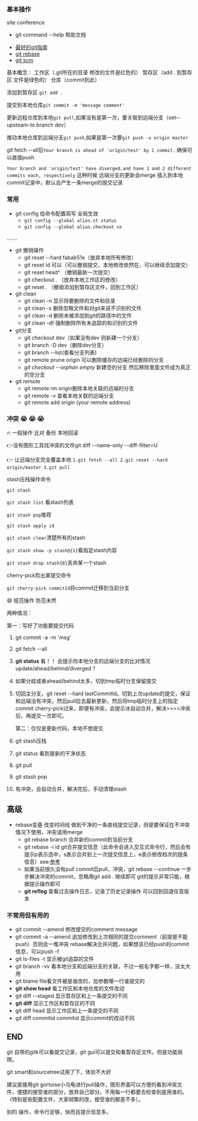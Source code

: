 ### 基本操作

site conference

* git command --help 帮助文档

- [最好的git指南](http://rogerdudler.github.io/git-guide/index.zh.html)
- [git rebase](http://jartto.wang/2018/12/11/git-rebase/)
- [git  scm](https://git-scm.com/book/zh/v2) 

基本概念： 工作区（.git所在的目录 修改的文件是红色的） 暂存区（add . 到暂存区 文件是绿色的） 仓库（commit到此）

添加到暂存区 `git add .`

提交到本地仓库`git commit -m 'message comment'`

更新远程仓库到本地`git pull`,如果没有是第一次，要关联到远端分支（set--upsteam-to branch dev）

推动本地仓库到远端分支`git push`,如果是第一次要`git push -u origin master`

git fetch --all后`Your branch is ahead of 'origin/test' by 1 commit.` 确保可以直接push

`Your branch and 'origin/test' have diverged,and have 1 and 2 different commits each, respectively` 这种时候 远端分支的更新会merge 插入到本地commit记录中，默认会产生一条merge的提交记录

### 常用

- git config 给命令配置简写 全局生效
  - `git config --global alias.st status`
  - `git config --global alias.checkout co`

 .......

- git 撤销操作
  - git reset --hard fabab51e（放弃本地所有修改）
  - git reset id 可以（可以撤销提交，本地修改依然在，可以继续添加提交）
  - git reset head^ （撤销最新一次提交）
  - git checkout . （放弃本地工作区的修改）
  - git reset . （撤销添加到暂存区文件，回到工作区）
- git clean
  - git clean -n 显示将要删除的文件和目录
  - git clean -x 删除忽略文件和对git来说不识别的文件
  - git clean -d 删除未被添加到git的路径中的文件
  - git clean -df 强制删除所有未追踪的和识别的文件
- git分支
  - git checkout dev（如果没有dev 则新建一个分支）
  - git branch -D dev（删除dev分支）
  - git branch --list(查看分支列表)
  - git remote prune origin 可以删除缓存的远端已经删除的分支
  - *git checkout --orphan empty* 新建空的分支 然后移除里面文件成为真正的空分支
- git remote
  - git remote rm origin删除本地关联的远端的分支
  - git remote -v 查看本地关联的远端分支
  - git remote add origin (your remote address)

### **冲突** 😭 😭 😭

 🔥 一般操作 比对 备份 本地回滚

👉没有图形工具找冲突的文件git diff --name-only --diff-filter=U

👉 让远端分支完全覆盖本地 `1.git fetch --all 2.git reset --hard origin/master 3.git pull`

 stash压栈操作命令

 `git stash`

 `git stash list` 看stash列表

 `git stash pop`推荐

 `git stash apply id`

 `git stash clear`清楚所有的stash

 `git stash show -p stash@{1}`看指定stash内容

 `git stash drop stash{0}`丢弃某一个stash

cherry-pick剪出某提交命令

 `git cherry-pick commitId`将commit迁移到当前分支

😄 规范操作 防范未然

 两种情况：

 第一：写好了功能要提交代码

1. git commit -a -m 'msg'

2. git fetch --all

3. **git status** 看！！ 会提示你本地分支的远端分支的比对情况 update/ahead/behind/diverged？

4. 如果分歧或者ahead/behind太多，切到tmp临时分支保留提交

5. 切回主分支，git reset --hard lastCommitId。切到上次update的提交，保证和远端没有冲突，然后pull拉去最新更新，然后将tmp临时分支上的指定commit cherry-pick过来，即便有冲突，会提示冰自动合并，解决>>>>冲突后，再提交一次即可。

   第二：仅仅是更新代码，本地不想提交

1. git stash压栈
2. git status 看到是新的干净状态
3. git pull
4. git stash pop
5. 有冲突，会自动合并，解决完后，手动清理stash



## 高级

- rebase变基 改变时间线 做到干净的一条直线提交记录，但是要保证在不冲突情况下使用，冲突请用merge
  - git rebase branch 合并新的commit到当前分支
  - git rebase -i id git合并提交信息（此命令会进入交互式命令行，然后会有提示p表示选中，s表示合并到上一次提交信息上，e表示修改档次的提条信息）see:[参考](https://www.jianshu.com/p/4a8f4af4e803)
  - 如果当前很久没有pull commit后pull，冲突，git rebase --continue 一步步解决冲突的commit，忽略用git add . 继续即可 git的提示非常只能，根据提示操作即可
  - **git reflog** 查看过去操作日志，记录了历史记录操作 可以回到回退任意版本

### 不常用但有用的

- git commit --amend 修改提交的comment message
- git commit -a --amend 追加修改到上次相同的提交comment（前提是不能push）否则会一堆冲突 rebase解决合并问题，如果想该已经push的commit信息，可以push -f
- git ls-files -t 显示被git追踪的文件
- git branch -vv 看本地分支和远端分支的关联，不过一般名字都一样，没太大用
- git blame file看文件被是谁改的，加参数哪一行谁提交的
- **git show head** 看工作区和本地仓库的文件改动
- git diff --staged 显示暂存区和上一条提交的不同
- **git diff** 显示工作区和暂存区的不同
- git diff head 显示工作区和上一条提交的不同
- git diff commitid commitid 显示commit的改动不同

## END

git 自带的gitk可以看提交记录，git gui可以提交和看暂存区文件。但是功能局限。

git smart和sourcetree试用了下，体验不大好

建议直接用git gortoise小乌龟进行pull操作，图形界面可以方便的看到冲突文件，便捷的接受谁的部分，放弃自己部分。不用每一行都要去检查到底用谁的。（特别是些配置文件，大家频繁的改，接受谁的都差不多）。

别的 操作，命令行足够，快而且提示信息多。